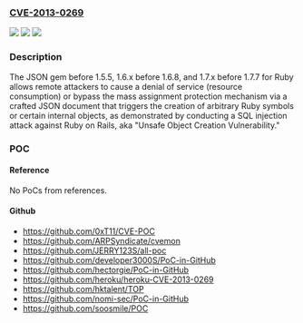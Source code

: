 ### [CVE-2013-0269](https://cve.mitre.org/cgi-bin/cvename.cgi?name=CVE-2013-0269)
![](https://img.shields.io/static/v1?label=Product&message=n%2Fa&color=blue)
![](https://img.shields.io/static/v1?label=Version&message=n%2Fa&color=blue)
![](https://img.shields.io/static/v1?label=Vulnerability&message=n%2Fa&color=brighgreen)

### Description

The JSON gem before 1.5.5, 1.6.x before 1.6.8, and 1.7.x before 1.7.7 for Ruby allows remote attackers to cause a denial of service (resource consumption) or bypass the mass assignment protection mechanism via a crafted JSON document that triggers the creation of arbitrary Ruby symbols or certain internal objects, as demonstrated by conducting a SQL injection attack against Ruby on Rails, aka "Unsafe Object Creation Vulnerability."

### POC

#### Reference
No PoCs from references.

#### Github
- https://github.com/0xT11/CVE-POC
- https://github.com/ARPSyndicate/cvemon
- https://github.com/JERRY123S/all-poc
- https://github.com/developer3000S/PoC-in-GitHub
- https://github.com/hectorgie/PoC-in-GitHub
- https://github.com/heroku/heroku-CVE-2013-0269
- https://github.com/hktalent/TOP
- https://github.com/nomi-sec/PoC-in-GitHub
- https://github.com/soosmile/POC

